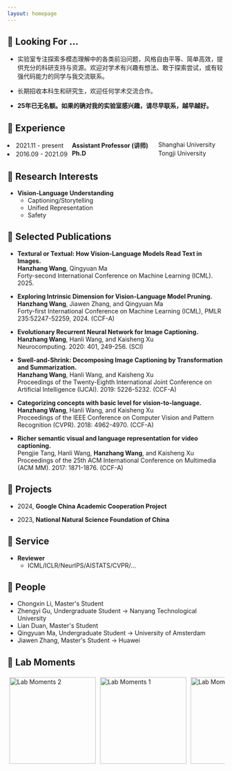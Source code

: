 ```yaml
---
layout: homepage
---
```


## 👀 Looking For …
- <p style="font-size: 14px;">  实验室专注探索多模态理解中的各类前沿问题，风格自由平等、简单高效，提供充分的科研支持与资源。欢迎对学术有兴趣有想法、敢于探索尝试，或有较强代码能力的同学与我交流联系。</p>
- <p style="font-size: 14px;">长期招收本科生和研究生，欢迎任何学术交流合作。</p>
- <p style="font-size: 14px;"><strong>25年已无名额。如果的确对我的实验室感兴趣，请尽早联系，越早越好。</strong></p>



## 🚞 Experience
  <li style="position: relative;">
  2021.11 - present
  <span style="position: absolute; left: 150px;"><strong>Assistant Professor (讲师)</strong></span>
　<span style="position: absolute; left: 350px;">Shanghai University</span>
  </li>
  <li style="position: relative;">
  2016.09 - 2021.09
  <span style="position: absolute; left: 150px;"><strong>Ph.D</strong></span>
　<span style="position: absolute; left: 350px;">Tongji University</span>
  </li>

## 💖 Research Interests

- **Vision-Language Understanding**
  - Captioning/Storytelling
  - Unified Representation
  - Safety

## 🔮 Selected Publications
- **Textural or Textual: How Vision-Language Models Read Text in Images.**
  <br>
  **Hanzhang Wang**, Qingyuan Ma
  <br>
  Forty-second International Conference on Machine Learning (ICML). 2025.
  
- **Exploring Intrinsic Dimension for Vision-Language Model Pruning.**
  <br>
  **Hanzhang Wang**, Jiawen Zhang, and Qingyuan Ma
  <br>
  Forty-first International Conference on Machine Learning (ICML), PMLR 235:52247-52259, 2024. (CCF-A)
  
- **Evolutionary Recurrent Neural Network for Image Captioning.**
  <br>
  **Hanzhang Wang**, Hanli Wang, and Kaisheng Xu
  <br>
  Neurocomputing. 2020: 401, 249-256. (SCI)

- **Swell-and-Shrink: Decomposing Image Captioning by Transformation and Summarization.**
  <br>
  **Hanzhang Wang**, Hanli Wang, and Kaisheng Xu
  <br>Proceedings of the Twenty-Eighth International Joint Conference on Artificial Intelligence (IJCAI). 2019: 5226-5232. (CCF-A)

- **Categorizing concepts with basic level for vision-to-language.**
  <br>
  **Hanzhang Wang**, Hanli Wang, and Kaisheng Xu
  <br>
  Proceedings of the IEEE Conference on Computer Vision and Pattern Recognition (CVPR). 2018: 4962-4970. (CCF-A)

- **Richer semantic visual and language representation for video captioning.**
  <br>
  Pengjie Tang, Hanli Wang, **Hanzhang Wang**, and Kaisheng Xu
  <br>
  Proceedings of the 25th ACM International Conference on Multimedia (ACM MM). 2017: 1871-1876. (CCF-A)
  
## 🥨 Projects

- 2024, **Google China Academic Cooperation Project**

- 2023, **National Natural Science Foundation of China**

## 🧐 Service

- **Reviewer**
  - ICML/ICLR/NeurIPS/AISTATS/CVPR/...
  
## 👥 People

- Chongxin Li, Master's Student
- Zhengyi Gu, Undergraduate Student -> Nanyang Technological University
- Lian Duan, Master's Student
- Qingyuan Ma, Undergraduate Student -> University of Amsterdam
- Jiawen Zhang, Master's Student -> Huawei

## 💞 Lab Moments

<div style="display: flex; overflow-x: auto; gap: 10px; padding: 5px; scrollbar-width: thin;">
  <img src="https://github.com/user-attachments/assets/3d501b24-e4b1-443e-a781-7edef5cb2761" alt="Lab Moments 2" height="200" />
  <img src="https://github.com/user-attachments/assets/667df73f-18f7-4181-8d0b-25ba0bc9b2ca" alt="Lab Moments 1" height="200" />
  <img src="https://github.com/user-attachments/assets/4f6f0fce-0f69-40e4-9a05-0c3cb2ae94e6" alt="Lab Moments" height="200" />
</div>
